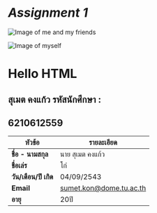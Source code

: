 
# *Assignment 1*
![Image of me and my friends](https://scontent.fbkk29-1.fna.fbcdn.net/v/t1.6435-9/p640x640/52647456_2208313025914052_2357211801621364736_n.jpg?_nc_cat=106&ccb=1-5&_nc_sid=e3f864&_nc_ohc=2toFzl7AzN0AX8Y99lJ&_nc_ht=scontent.fbkk29-1.fna&oh=2aab1ac2363705f4ce4c1d8e84b058d1&oe=614E28A6)

![Image of myself](https://scontent.fbkk29-1.fna.fbcdn.net/v/t1.18169-9/12745693_1033341130077920_8552204055152693962_n.jpg?_nc_cat=104&ccb=1-5&_nc_sid=19026a&_nc_ohc=UB6-I6YVcO8AX82V2wJ&_nc_ht=scontent.fbkk29-1.fna&oh=a9aa457adaa45a5dd7bd6a1205811e23&oe=614EA325)

# Hello HTML 
## สุเมต คงแก้ว รหัสนักศึกษา : 
## 6210612559
 
 | **หัวข้อ** | **รายละเอียด** |
| --------- | ---------- |
|   **ชื่อ - นามสกุล**  |    นาย สุเมต คงแก้ว   |
|   **ชื่อเล่ร**  |    โก๋   |
|   **วัน/เดือน/ปี เกิด**  |    04/09/2543   |
|   **Email**  |    sumet.kon@dome.tu.ac.th   |
|   **อายุ**  |    20ปี   |
